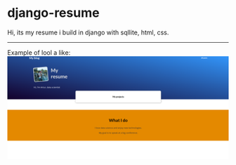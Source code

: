 # django-resume
Hi, its my resume i build in django with sqllite, html, css.

----
Example of lool a like:
![Image](https://github.com/artur2525/django-resume/blob/main/Screenshot%20from%202023-11-10%2013-19-49.png)
